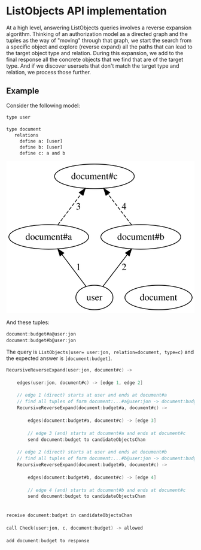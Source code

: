 # ListObjects API implementation

At a high level, answering ListObjects queries involves a reverse expansion algorithm. Thinking of an authorization model as a directed graph and the tuples as the way of "moving" through that graph, we start the search from a specific object and explore (reverse expand) all the paths that can lead to the target object type and relation. During this expansion, we add to the final response all the concrete objects that we find that are of the target type. And if we discover usersets that don't match the target type and relation, we process those further.

## Example
Consider the following model:

```
type user

type document
   relations
     define a: [user]
     define b: [user]
     define c: a and b
```

<!--
digraph G {
    
  rankdir=BT

  user
  
  document
  
  user -> "document#a" [label="1"]
  
  user -> "document#b" [label="2"]
  
  "document#a" -> "document#c" [label="3", style=dashed]
  
  "document#b" -> "document#c" [label="4", style=dashed]
}
-->

![model](model.svg)

And these tuples:

```go
document:budget#a@user:jon
document:budget#b@user:jon
```

The query is `ListObjects(user= user:jon, relation=document, type=c)` and the expected answer is `[document:budget]`.


```go
RecursiveReverseExpand(user:jon, document#c) ->
	
    edges(user:jon, document#c) -> [edge 1, edge 2]

    // edge 1 (direct) starts at user and ends at document#a
    // find all tuples of form document:...#a@user:jon -> document:budget#a@user:jon
    RecursiveReverseExpand(document:budget#a, document#c) -> 
	
        edges(document:budget#a, document#c) -> [edge 3]
        
        // edge 3 (and) starts at document#a and ends at document#c
        send document:budget to candidateObjectsChan
	
    // edge 2 (direct) starts at user and ends at document#b
    // find all tuples of form document:...#b@user:jon -> document:budget#b@user:jon
    RecursiveReverseExpand(document:budget#b, document#c) ->
        
        edges(document:budget#b, document#c) -> [edge 4]
        
        // edge 4 (and) starts at document#b and ends at document#c
        send document:budget to candidateObjectsChan


receive document:budget in candidateObjectsChan

call Check(user:jon, c, document:budget) -> allowed

add document:budget to response

```
